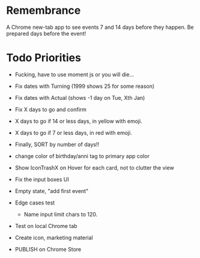 # Remembrance

A Chrome new-tab app to see events 7 and 14 days before they happen. Be prepared days before the event!

# Todo Priorities

- Fucking, have to use moment js or you will die...
- Fix dates with Turning (1999 shows 25 for some reason)
- Fix dates with Actual (shows -1 day on Tue, Xth Jan)
- Fix X days to go and confirm
- X days to go if 14 or less days, in yellow with emoji.
- X days to go if 7 or less days, in red with emoji.
- Finally, SORT by number of days!!
- change color of birthday/anni tag to primary app color

- Show IconTrashX on Hover for each card, not to clutter the view

- Fix the input boxes UI

- Empty state, "add first event"
- Edge cases test

  - Name input limit chars to 120.

- Test on local Chrome tab
- Create icon, marketing material
- PUBLISH on Chrome Store
